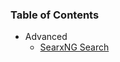 ### Table of Contents

- Advanced
    - [SearxNG Search](https://github.com/promptengineers-ai/llm-server/blob/master/docs/tools/advanced/searxng_search.md)